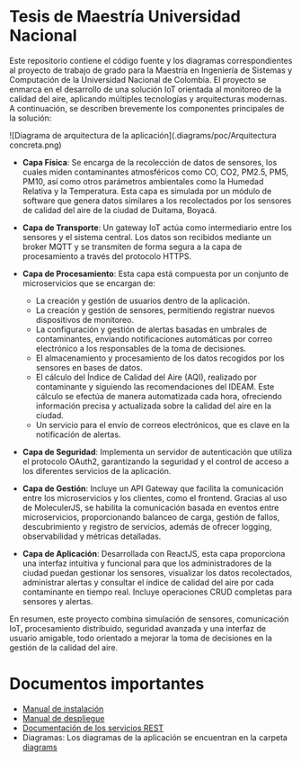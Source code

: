 # Tesis de Maestría Universidad Nacional

Este repositorio contiene el código fuente y los diagramas correspondientes al proyecto de trabajo de grado para la Maestría en Ingeniería de Sistemas y Computación de la Universidad Nacional de Colombia. El proyecto se enmarca en el desarrollo de una solución IoT orientada al monitoreo de la calidad del aire, aplicando múltiples tecnologías y arquitecturas modernas. A continuación, se describen brevemente los componentes principales de la solución:

![Diagrama de arquitectura de la aplicación](.diagrams/poc/Arquitectura concreta.png)

- **Capa Física**: Se encarga de la recolección de datos de sensores, los cuales miden contaminantes atmosféricos como CO, CO2, PM2.5, PM5, PM10, así como otros parámetros ambientales como la Humedad Relativa y la Temperatura. Esta capa es simulada por un módulo de software que genera datos similares a los recolectados por los sensores de calidad del aire de la ciudad de Duitama, Boyacá.

- **Capa de Transporte**: Un gateway IoT actúa como intermediario entre los sensores y el sistema central. Los datos son recibidos mediante un broker MQTT y se transmiten de forma segura a la capa de procesamiento a través del protocolo HTTPS.

- **Capa de Procesamiento**: Esta capa está compuesta por un conjunto de microservicios que se encargan de:

  - La creación y gestión de usuarios dentro de la aplicación.
  - La creación y gestión de sensores, permitiendo registrar nuevos dispositivos de monitoreo.
  - La configuración y gestión de alertas basadas en umbrales de contaminantes, enviando notificaciones automáticas por correo electrónico a los responsables de la toma de decisiones.
  - El almacenamiento y procesamiento de los datos recogidos por los sensores en bases de datos.
  - El cálculo del Índice de Calidad del Aire (AQI), realizado por contaminante y siguiendo las recomendaciones del IDEAM. Este cálculo se efectúa de manera automatizada cada hora, ofreciendo información precisa y actualizada sobre la calidad del aire en la ciudad.
  - Un servicio para el envío de correos electrónicos, que es clave en la notificación de alertas.

- **Capa de Seguridad**: Implementa un servidor de autenticación que utiliza el protocolo OAuth2, garantizando la seguridad y el control de acceso a los diferentes servicios de la aplicación.

- **Capa de Gestión**: Incluye un API Gateway que facilita la comunicación entre los microservicios y los clientes, como el frontend. Gracias al uso de MoleculerJS, se habilita la comunicación basada en eventos entre microservicios, proporcionando balanceo de carga, gestión de fallos, descubrimiento y registro de servicios, además de ofrecer logging, observabilidad y métricas detalladas.

- **Capa de Aplicación**: Desarrollada con ReactJS, esta capa proporciona una interfaz intuitiva y funcional para que los administradores de la ciudad puedan gestionar los sensores, visualizar los datos recolectados, administrar alertas y consultar el índice de calidad del aire por cada contaminante en tiempo real. Incluye operaciones CRUD completas para sensores y alertas.

En resumen, este proyecto combina simulación de sensores, comunicación IoT, procesamiento distribuido, seguridad avanzada y una interfaz de usuario amigable, todo orientado a mejorar la toma de decisiones en la gestión de la calidad del aire.

# Documentos importantes

- [Manual de instalación](./docs/Manual_de_instalacion.md)
- [Manual de despliegue](./docs/Manual_de_despliegue.md)
- [Documentación de los servicios REST](./docs/Documentacion_de_servicios_REST.md)
- Diagramas: Los diagramas de la aplicación se encuentran en la carpeta [diagrams](./diagrams/readme.md)
